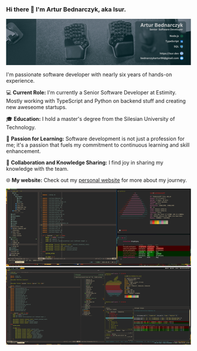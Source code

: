 ### Hi there 👋 I'm Artur Bednarczyk, aka Isur.

![Image](./xd.png)

I'm passionate software developer with nearly six years of hands-on experience.

💻 **Current Role:** I'm currently a Senior Software Developer at Estimity. Mostly working with TypeScript and Python on backend stuff and creating new aweseome startups.

🎓 **Education:** I hold a master's degree from the Silesian University of Technology.

🚀 **Passion for Learning:** Software development is not just a profession for me; it's a passion that fuels my commitment to continuous learning and skill enhancement.

🤝 **Collaboration and Knowledge Sharing:** I find joy in sharing my knowledge with the team.

🌐 **My website:** Check out my [personal website](https://www.isur.dev) for more about my journey.

![Image](./i3wm.png)
![Image](./dotfiles.png)

<!--
**Isur/isur** is a ✨ _special_ ✨ repository because its `README.md` (this file) appears on your GitHub profile.

Here are some ideas to get you started:

- 🔭 I’m currently working on ...
- 🌱 I’m currently learning ...
- 👯 I’m looking to collaborate on ...
- 🤔 I’m looking for help with ...
- 💬 Ask me about ...
- 📫 How to reach me: ...
- 😄 Pronouns: ...
- ⚡ Fun fact: ...
-->
